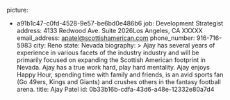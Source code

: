 picture:
  - a91b1c47-c0fd-4528-9e57-be6bd0e486b6
job: Development Strategist
address: 4133 Redwood Ave. Suite 2026Los Angeles, CA XXXXX
email_address: apatel@scottishamerican.com
phone_number: 916-716-5983
city: Reno
state: Nevada
biography: >
  Ajay has several years of experience in various facets of the industry industry and will be
  primarily focused on expanding the Scottish American footprint in Nevada. Ajay has a true work hard,
  play hard mentality. Ajay enjoys Happy Hour, spending time with family and friends, is an avid
  sports fan (Go 49ers, Kings and Giants) and crushes others in the fantasy football arena.
title: Ajay Patel
id: 0b33b16b-cdfa-43d6-a48e-12332e80a7d4
